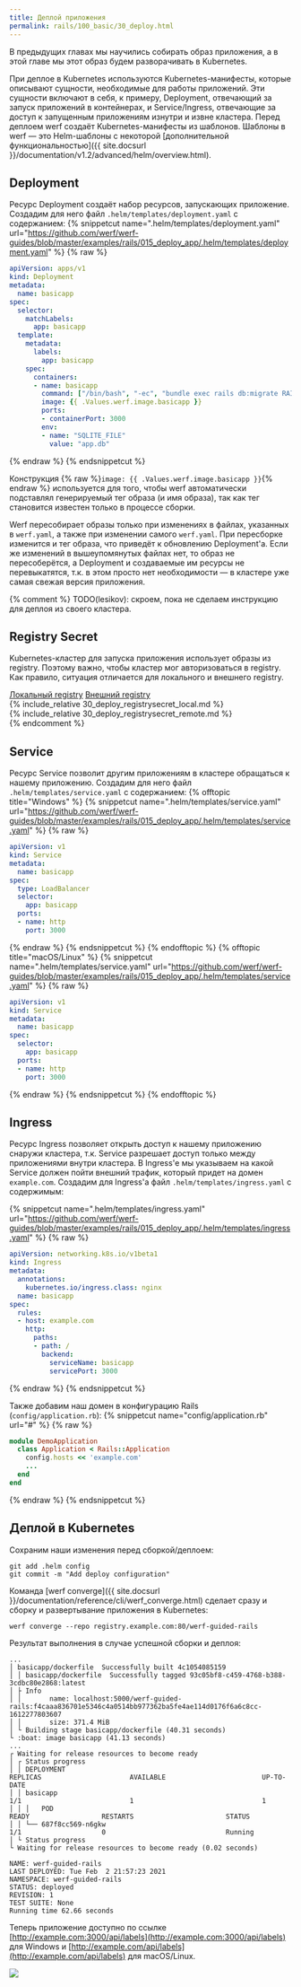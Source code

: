 ```yaml
---
title: Деплой приложения
permalink: rails/100_basic/30_deploy.html
---
```


В предыдущих главах мы научились собирать образ приложения, а в этой главе мы этот образ будем разворачивать в Kubernetes.

При деплое в Kubernetes используются Kubernetes-манифесты, которые описывают сущности, необходимые для работы приложений. Эти сущности включают в себя, к примеру, Deployment, отвечающий за запуск приложений в контейнерах, и Service/Ingress, отвечающие за доступ к запущенным приложениям изнутри и извне кластера. Перед деплоем werf создаёт Kubernetes-манифесты из шаблонов. Шаблоны в werf — это Helm-шаблоны с некоторой [дополнительной функциональностью]({{ site.docsurl }}/documentation/v1.2/advanced/helm/overview.html).

## Deployment

Ресурс Deployment создаёт набор ресурсов, запускающих приложение. Создадим для него файл `.helm/templates/deployment.yaml` с содержанием:
{% snippetcut name=".helm/templates/deployment.yaml" url="https://github.com/werf/werf-guides/blob/master/examples/rails/015_deploy_app/.helm/templates/deployment.yaml" %}
{% raw %}
```yaml
apiVersion: apps/v1
kind: Deployment
metadata:
  name: basicapp
spec:
  selector:
    matchLabels:
      app: basicapp
  template:
    metadata:
      labels:
        app: basicapp
    spec:
      containers:
      - name: basicapp
        command: ["/bin/bash", "-ec", "bundle exec rails db:migrate RAILS_ENV=development && bundle exec puma"]
        image: {{ .Values.werf.image.basicapp }}
        ports:
        - containerPort: 3000
        env:
        - name: "SQLITE_FILE"
          value: "app.db"
```
{% endraw %}
{% endsnippetcut %}

Конструкция {% raw %}`image: {{ .Values.werf.image.basicapp }}`{% endraw %} используется для того, чтобы werf автоматически подставлял генерируемый тег образа (и имя образа), так как тег становится известен только в процессе сборки.

Werf пересобирает образы только при изменениях в файлах, указанных в `werf.yaml`, а также при изменении самого `werf.yaml`. При пересборке изменится и тег образа, что приведёт к обновлению Deployment'а. Если же изменений в вышеупомянутых файлах нет, то образ не пересоберётся, а Deployment и создаваемые им ресурсы не перевыкатятся, т.к. в этом просто нет необходимости — в кластере уже самая свежая версия приложения.

{% comment %} TODO(lesikov): скроем, пока не сделаем инструкцию для деплоя из своего кластера.
## Registry Secret

Kubernetes-кластер для запуска приложения использует образы из registry. Поэтому важно, чтобы кластер мог авторизоваться в registry. Как правило, ситуация отличается для локального и внешнего registry.

<div class="tabs">
<a href="javascript:void(0)" class="tabs__btn tabs__secret__btn" onclick="openTab(event, 'tabs__secret__btn', 'tabs__secret__content', 'tab__secret__local')">Локальный registry</a>
<a href="javascript:void(0)" class="tabs__btn tabs__secret__btn" onclick="openTab(event, 'tabs__secret__btn', 'tabs__secret__content', 'tab__secret__remote')">Внешний registry</a>
</div>

<div id="tab__secret__local" class="tabs__content tabs__secret__content" markdown="1">
{% include_relative 30_deploy_registrysecret_local.md %}
</div>

<div id="tab__secret__remote" class="tabs__content tabs__secret__content" markdown="1">
{% include_relative 30_deploy_registrysecret_remote.md %}
</div>
{% endcomment %}

## Service

Ресурс Service позволит другим приложениям в кластере обращаться к нашему приложению. Создадим для него файл `.helm/templates/service.yaml` с содержанием:
{% offtopic title="Windows" %}
{% snippetcut name=".helm/templates/service.yaml" url="https://github.com/werf/werf-guides/blob/master/examples/rails/015_deploy_app/.helm/templates/service.yaml" %}
{% raw %}
```yaml
apiVersion: v1
kind: Service
metadata:
  name: basicapp
spec:
  type: LoadBalancer
  selector:
    app: basicapp
  ports:
  - name: http
    port: 3000
```
{% endraw %}
{% endsnippetcut %}
{% endofftopic %}
{% offtopic title="macOS/Linux" %}
{% snippetcut name=".helm/templates/service.yaml" url="https://github.com/werf/werf-guides/blob/master/examples/rails/015_deploy_app/.helm/templates/service.yaml" %}
{% raw %}
```yaml
apiVersion: v1
kind: Service
metadata:
  name: basicapp
spec:
  selector:
    app: basicapp
  ports:
  - name: http
    port: 3000
```
{% endraw %}
{% endsnippetcut %}
{% endofftopic %}

## Ingress

Ресурс Ingress позволяет открыть доступ к нашему приложению снаружи кластера, т.к. Service разрешает доступ только между приложениями внутри кластера. В Ingress'е мы указываем на какой Service должен пойти внешний трафик, который придет на домен `example.com`. Создадим для Ingress'а файл `.helm/templates/ingress.yaml` с содержимым:

{% snippetcut name=".helm/templates/ingress.yaml" url="https://github.com/werf/werf-guides/blob/master/examples/rails/015_deploy_app/.helm/templates/ingress.yaml" %}
{% raw %}
```yaml
apiVersion: networking.k8s.io/v1beta1
kind: Ingress
metadata:
  annotations:
    kubernetes.io/ingress.class: nginx
  name: basicapp
spec:
  rules:
  - host: example.com
    http:
      paths:
      - path: /
        backend:
          serviceName: basicapp
          servicePort: 3000
```
{% endraw %}
{% endsnippetcut %}

Также добавим наш домен в конфигурацию Rails (`config/application.rb`):
{% snippetcut name="config/application.rb" url="#" %}
{% raw %}
```ruby
module DemoApplication
  class Application < Rails::Application
    config.hosts << 'example.com'
    ...
  end
end
```
{% endraw %}
{% endsnippetcut %}

## Деплой в Kubernetes

Сохраним наши изменения перед сборкой/деплоем:
```shell
git add .helm config
git commit -m "Add deploy configuration"
```

Команда [werf converge]({{ site.docsurl }}/documentation/reference/cli/werf_converge.html) сделает сразу и сборку и развертывание приложения в Kubernetes:
```shell
werf converge --repo registry.example.com:80/werf-guided-rails
```

Результат выполнения в случае успешной сборки и деплоя:
```shell
...
│ basicapp/dockerfile  Successfully built 4c1054085159
│ │ basicapp/dockerfile  Successfully tagged 93c05bf8-c459-4768-b388-3cdbc80e2868:latest
│ ├ Info
│ │       name: localhost:5000/werf-guided-rails:f4caaa836701e5346c4a0514bb977362ba5fe4ae114d0176f6a6c8cc-1612277803607
│ │       size: 371.4 MiB
│ └ Building stage basicapp/dockerfile (40.31 seconds)
└ :boat: image basicapp (41.13 seconds)
...
┌ Waiting for release resources to become ready
│ ┌ Status progress
│ │ DEPLOYMENT                                                                                                                                                      REPLICAS                      AVAILABLE                        UP-TO-DATE
│ │ basicapp                                                                                                                                                        1/1                           1                                1
│ │ │   POD                                                           READY                  RESTARTS                       STATUS
│ │ └── 687f8cc569-n6gkw                                              1/1                    0                              Running
│ └ Status progress
└ Waiting for release resources to become ready (0.02 seconds)

NAME: werf-guided-rails
LAST DEPLOYED: Tue Feb  2 21:57:23 2021
NAMESPACE: werf-guided-rails
STATUS: deployed
REVISION: 1
TEST SUITE: None
Running time 62.66 seconds
```

Теперь приложение доступно по ссылке [http://example.com:3000/api/labels](http://example.com:3000/api/labels) для Windows и [http://example.com/api/labels](http://example.com/api/labels) для macOS/Linux.

![](/guides/images/template/100_30_app_in_browser.png)

<div id="go-forth-button">
    <go-forth url="40_optimize.html" label="Ускорение сборки" framework="{{ page.label_framework }}" ci="{{ page.label_ci }}" guide-code="{{ page.guide_code }}" base-url="{{ site.baseurl }}"></go-forth>
</div>

